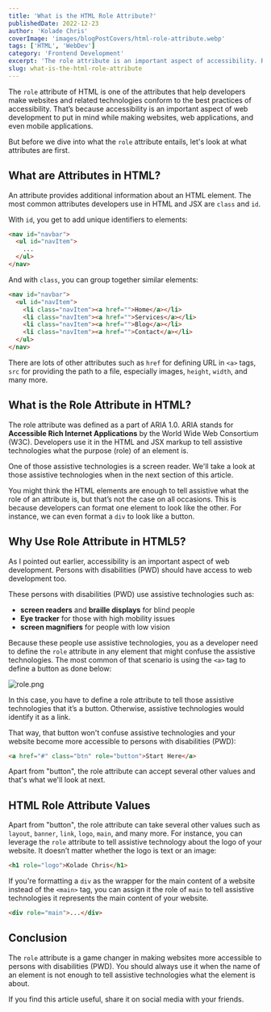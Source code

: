 ```yaml
---
title: 'What is the HTML Role Attribute?'
publishedDate: 2022-12-23
author: 'Kolade Chris'
coverImage: 'images/blogPostCovers/html-role-attribute.webp'
tags: ['HTML', 'WebDev']
category: 'Frontend Development'
excerpt: 'The role attribute is an important aspect of accessibility. Reading more about it in this article.'
slug: what-is-the-html-role-attribute
---
```


The `role` attribute of HTML is one of the attributes that help developers make websites and related technologies conform to the best practices of accessibility. That’s because accessibility is an important aspect of web development to put in mind while making websites, web applications, and even mobile applications.

But before we dive into what the `role` attribute entails, let's look at what attributes are first.

## What are Attributes in HTML?

An attribute provides additional information about an HTML element. The most common attributes developers use in HTML and JSX are `class` and `id`.

With `id`, you get to add unique identifiers to elements:

```html
<nav id="navbar">
  <ul id="navItem">
    ...
  </ul>
</nav>
```

And with `class`, you can group together similar elements:

```html
<nav id="navbar">
  <ul id="navItem">
    <li class="navItem"><a href="">Home</a></li>
    <li class="navItem"><a href="">Services</a></li>
    <li class="navItem"><a href="">Blog</a></li>
    <li class="navItem"><a href="">Contact</a></li>
  </ul>
</nav>
```

There are lots of other attributes such as `href` for defining URL in `<a>` tags, `src` for providing the path to a file, especially images, `height`, `width`, and many more.

## What is the Role Attribute in HTML?

The role attribute was defined as a part of ARIA 1.0. ARIA stands for **Accessible Rich Internet Applications** by the World Wide Web Consortium (W3C). Developers use it in the HTML and JSX markup to tell assistive technologies what the purpose (role) of an element is.

One of those assistive technologies is a screen reader. We'll take a look at those assistive technologies when in the next section of this article.

You might think the HTML elements are enough to tell assistive what the role of an attribute is, but that’s not the case on all occasions. This is because developers can format one element to look like the other. For instance, we can even format a `div` to look like a button.

## Why Use Role Attribute in HTML5?

As I pointed out earlier, accessibility is an important aspect of web development. Persons with disabilities (PWD) should have access to web development too.

These persons with disabilities (PWD) use assistive technologies such as:

- **screen readers** and **braille displays** for blind people
- **Eye tracker** for those with high mobility issues
- **screen magnifiers** for people with low vision

Because these people use assistive technologies, you as a developer need to define the `role` attribute in any element that might confuse the assistive technologies. The most common of that scenario is using the `<a>` tag to define a button as done below:

![role.png](https://media.graphassets.com/GTaxshrjRAqvKU16s4Iq)

In this case, you have to define a role attribute to tell those assistive technologies that it’s a button. Otherwise, assistive technologies would identify it as a link.

That way, that button won't confuse assistive technologies and your website become more accessible to persons with disabilities (PWD):

```html
<a href="#" class="btn" role="button">Start Here</a>
```

Apart from "button", the role attribute can accept several other values and that's what we'll look at next.

## HTML Role Attribute Values

Apart from "button", the role attribute can take several other values such as `layout`, `banner`, `link`, `logo`, `main`, and many more.
For instance, you can leverage the `role` attribute to tell assistive technology about the logo of your website. It doesn’t matter whether the logo is text or an image:

```html
<h1 role="logo">Kolade Chris</h1>
```

If you're formatting a `div` as the wrapper for the main content of a website instead of the `<main>` tag, you can assign it the role of `main` to tell assistive technologies it represents the main content of your website.

```html
<div role="main">...</div>
```

## Conclusion

The `role` attribute is a game changer in making websites more accessible to persons with disabilities (PWD). You should always use it when the name of an element is not enough to tell assistive technologies what the element is about.

If you find this article useful, share it on social media with your friends.

